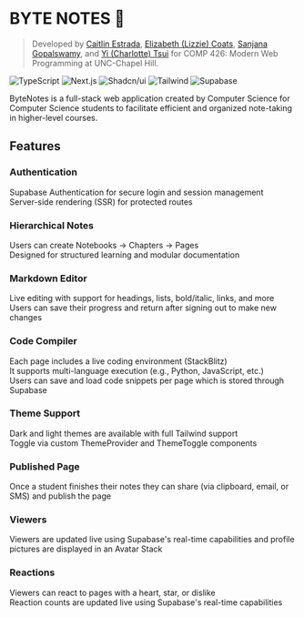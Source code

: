 # BYTE NOTES 🍪

> Developed by [Caitlin Estrada](https://github.com/caitlinestrada27), [Elizabeth (Lizzie) Coats](https://github.com/escoats), [Sanjana Gopalswamy](https://github.com/sgopal08), and [Yi (Charlotte) Tsui](https://github.com/charlottetsui) for COMP 426: Modern Web Programming at UNC-Chapel Hill.


![TypeScript](https://img.shields.io/badge/-TypeScript-05122A?style=flat&logo=typescript)
![Next.js](https://img.shields.io/badge/-Next.js-05122A?style=flat&logo=nextdotjs)
![Shadcn/ui](https://img.shields.io/badge/-Shadcn_UI-05122A?style=flat&logo=shadcnui)
![Tailwind](https://img.shields.io/badge/-Tailwind-05122A?style=flat&logo=tailwindcss)
![Supabase](https://img.shields.io/badge/-Supabase-05122A?style=flat&logo=supabase)

ByteNotes is a full-stack web application created by Computer Science for Computer Science students to facilitate efficient and organized note-taking in higher-level courses.

## Features

### Authentication
Supabase Authentication for secure login and session management <br>
Server-side rendering (SSR) for protected routes <br>

### Hierarchical Notes
Users can create Notebooks → Chapters → Pages <br>
Designed for structured learning and modular documentation <br>

### Markdown Editor
Live editing with support for headings, lists, bold/italic, links, and more <br>
Users can save their progress and return after signing out to make new changes <br>

### Code Compiler
Each page includes a live coding environment (StackBlitz) <br>
It supports multi-language execution (e.g., Python, JavaScript, etc.) <br>
Users can save and load code snippets per page which is stored through Supabase <br>

### Theme Support
Dark and light themes are available with full Tailwind support <br>
Toggle via custom ThemeProvider and ThemeToggle components <br>

### Published Page
Once a student finishes their notes they can share (via clipboard, email, or SMS) and publish the page <br>

### Viewers
Viewers are updated live using Supabase's real-time capabilities and profile pictures are displayed in an Avatar Stack <br>

### Reactions 
Viewers can react to pages with a heart, star, or dislike <br>
Reaction counts are updated live using Supabase's real-time capabilities
